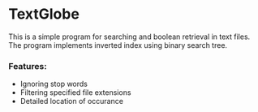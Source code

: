 # TextGlobe
This is a simple program for searching and boolean retrieval in text files.  
The program implements inverted index using binary search tree.

### Features:
* Ignoring stop words
* Filtering specified file extensions
* Detailed location of occurance
